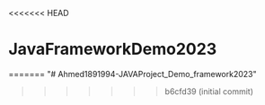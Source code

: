 <<<<<<< HEAD
# JavaFrameworkDemo2023
=======
"# Ahmed1891994-JAVAProject_Demo_framework2023" 
>>>>>>> b6cfd39 (initial commit)

